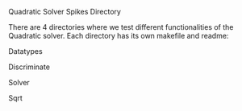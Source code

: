 Quadratic Solver Spikes Directory

There are 4 directories where we test different functionalities of the Quadratic solver.  Each directory has its own makefile and readme:

Datatypes

Discriminate

Solver

Sqrt

